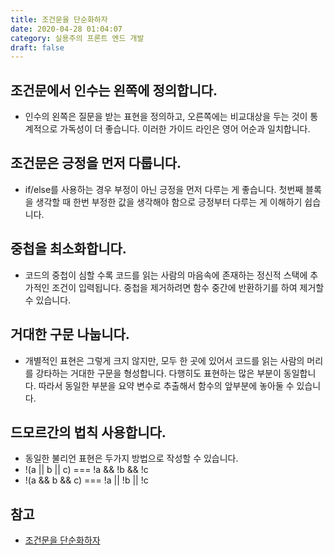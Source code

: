```yaml
---
title: 조건문을 단순화하자
date: 2020-04-28 01:04:07
category: 실용주의 프론트 엔드 개발
draft: false
---
```


## 조건문에서 인수는 왼쪽에 정의합니다.

- 인수의 왼쪽은 질문을 받는 표현을 정의하고, 오른쪽에는 비교대상을 두는 것이 통계적으로 가독성이 더 좋습니다. 이러한 가이드 라인은 영어 어순과 일치합니다.

## 조건문은 긍정을 먼저 다룹니다.

- if/else를 사용하는 경우 부정이 아닌 긍정을 먼저 다루는 게 좋습니다. 첫번째 블록을 생각할 때 한번 부정한 값을 생각해야 함으로 긍정부터 다루는 게 이해하기 쉽습니다.

## 중첩을 최소화합니다.

- 코드의 중첩이 심할 수록 코드를 읽는 사람의 마음속에 존재하는 정신적 스택에 추가적인 조건이 입력됩니다. 중첩을 제거하려면 함수 중간에 반환하기를 하여 제거할 수 있습니다.

## 거대한 구문 나눕니다.

- 개별적인 표현은 그렇게 크지 않지만, 모두 한 곳에 있어서 코드를 읽는 사람의 머리를 강타하는 거대한 구문을 형성합니다. 다행히도 표현하는 많은 부분이 동일합니다. 따라서 동일한 부분을 요약 변수로 추출해서 함수의 앞부분에 놓아둘 수 있습니다.

## 드모르간의 법칙 사용합니다.

- 동일한 불리언 표현은 두가지 방법으로 작성할 수 있습니다.
- !(a || b || c) === !a && !b && !c
- !(a && b && c) === !a || !b || !c

## 참고

- [조건문을 단순화하자](https://peter-cho.gitbook.io/book/3/3_3)
